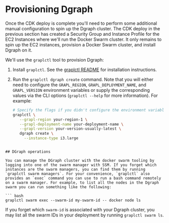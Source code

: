 # Provisioning Dgraph

Once the CDK deploy is complete you'll need to perform some additional
manual configuration to spin up the Dgraph cluster. The CDK deploy in
the previous section has created a Security Group and Instance Profile
for the EC2 Instances where we'll run the Docker Swarm cluster. It
only remains to spin up the EC2 instances, provision a Docker Swarm
cluster, and install Dgraph on it.

We'll use the `graplctl` tool to provision Dgraph:

1. Install `graplctl`. See the [graplctl
   README](https://github.com/grapl-security/grapl/tree/master/src/python/grapctl/README.md)
   for installation instructions.

2. Run the `graplctl dgraph create` command. Note that you will either
   need to configure the `GRAPL_REGION`, `GRAPL_DEPLOYMENT_NAME`, and
   `GRAPL_VERSION` environment variables or supply the corresponding
   values via the CLI options (`graplctl --help` for more
   information).
   For example:
   ```bash
   # Specify the flags if you didn't configure the environment variables.
   graplctl \
      --grapl-region your-region-1 \
      --grapl-deployment-name your-deployment-name \
      --grapl-version your-version-usually-latest \
      dgraph create \
        --instance-type i3.large
  ```

## DGraph operations

You can manage the DGraph cluster with the docker swarm tooling by
logging into one of the swarm manager with SSM. If you forget which
instances are the swarm managers, you can find them by running
`graplctl swarm managers`. For your convenience, `graplctl` also
provides an `exec` command you can use to run a bash command remotely
on a swarm manager. For example, to list all the nodes in the Dgraph
swarm you can run something like the following:

``` bash
graplctl swarm exec --swarm-id my-swarm-id -- docker node ls
```

If you forget which `swarm-id` is associated with your Dgraph cluster,
you may list all the swarm IDs in your deployment by running `graplctl
swarm ls`.
